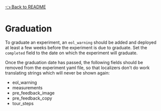 [👈 Back to README](../../README.md)

# Graduation

To graduate an experiment, an `eol_warning` should be added and deployed at least a few weeks before the experiment is due to graduate. Set the `completed` field to the date on which the experiment will graduate.

Once the graduation date has passed, the following fields should be removed from the experiment yaml file, so that localizers don't do work translating strings which will never be shown again:

- eol_warning
- measurements
- pre_feedback_image
- pre_feedback_copy
- tour_steps
